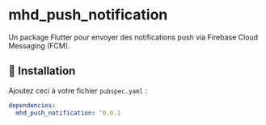 # mhd_push_notification

Un package Flutter pour envoyer des notifications push via Firebase Cloud Messaging (FCM).

## 🚀 Installation

Ajoutez ceci à votre fichier `pubspec.yaml` :

```yaml
dependencies:
  mhd_push_notification: ^0.0.1
